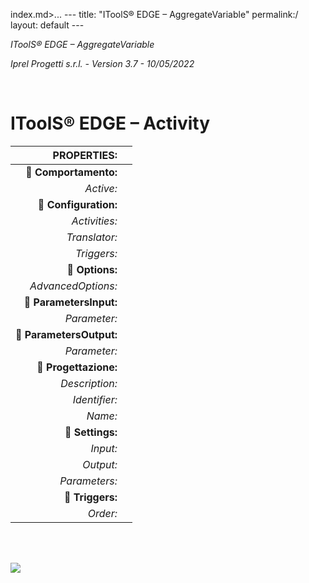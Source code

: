 ﻿index.md>...
    ---
    title: "IToolS® EDGE – AggregateVariable"
    permalink:/
    layout: default
    ---

<i>IToolS® EDGE – AggregateVariable<p>
 Iprel Progetti s.r.l. - Version 3.7 -  10/05/2022</i>
<p>
<br>

# IToolS® EDGE – Activity
<p>

|**PROPERTIES:**||
| -: | :- |
|** Comportamento:**||
|*Active:*||
|** Configuration:**||
|*Activities:*||
|*Translator:*||
|*Triggers:*||
|** Options:**||
|*AdvancedOptions:*||
|** ParametersInput:**||
|*Parameter:*||
|** ParametersOutput:**||
|*Parameter:*||
|** Progettazione:**||
|*Description:*||
|*Identifier:*||
|*Name:*||
|** Settings:**||
|*Input:*||
|*Output:*||
|*Parameters:*||
|** Triggers:**||
|*Order:*||
<br>

<br>

![](Activity_1.png)
